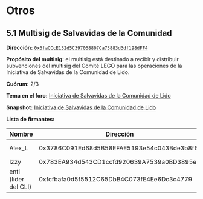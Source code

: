 # Otros

## 5.1 Multisig de Salvavidas de la Comunidad

**Dirección:** [`0x6faCCcE132d5C397068807Ca73883d3df198dFF4`](https://app.safe.global/home?safe=eth:0x6faCCcE132d5C397068807Ca73883d3df198dFF4)

**Propósito del multisig:** el multisig está destinado a recibir y distribuir subvenciones del multisig del Comité LEGO para las operaciones de la Iniciativa de Salvavidas de la Comunidad de Lido.

**Cuórum:** 2/3

**Tema en el foro:** [Iniciativa de Salvavidas de la Comunidad de Lido](https://research.lido.fi/t/lido-community-lifeguards-initiative/4678)

**Snapshot:** [Iniciativa de Salvavidas de la Comunidad de Lido](https://snapshot.org/#/lido-snapshot.eth/proposal/0xf36f00fb44644a24fb75889b5f92496b7f36eef70185bcff5b7ecfa2a781db6f)

**Lista de firmantes:**

| Nombre               | Dirección                                  | Verificación                                                                                                                                   | Verificación pública                                                                  |
| -------------------- | ------------------------------------------ | ---------------------------------------------------------------------------------------------------------------------------------------------- | ------------------------------------------------------------------------------------- |
| Alex_L               | 0x3786C091Ed68d5B58EFAE5193e54c043Bde3b8f6 | Sig hash: 0xea1fb76e4b10d2700d3ff1cb2d8f2c672107abdf6e667f47a2095cbcce5b132138eaa9506b7ec97d203236f44b074fcbef7d4f2d5a6a87faf472ad6f85b17c3800 | https://twitter.com/Al_lykov/status/1557051652322037760?s=20&t=uzuxoMRgLwWuZLDKItN0vw |
| Izzy                 | 0x783EA934d543CD1ccfd920639A7539a0BD3895e2 | https://etherscan.io/verifySig/12775                                                                                                           | https://twitter.com/IsdrsP/status/1602973286534680577                                 |
| enti (líder del CLI) | 0xfcfbafa0d5f5512C65DbB4C073fE4Ee6Dc3c4779 | https://etherscan.io/verifySig/41824                                                                                                           |                                                                                       |
